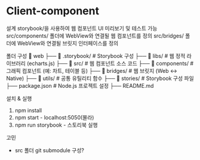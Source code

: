 # Client-component

설계
storybook/을 사용하여 웹 컴포넌트 UI 미리보기 및 테스트 가능
src/components/ 폴더에 WebView와 연결될 웹 컴포넌트를 정의
src/bridges/ 폴더에 WebView와 연결될 브릿지 인터페이스를 정의

폴더 구성
📂 web
├── 📂 .storybook/ # Storybook 구성
├── 📂 libs/ # 웹 정적 라이브러리 (echarts.js)
├── 📂 src/ # 웹 컴포넌트 소스 코드
    ├── 📂 components/ # 그래픽 컴포넌트 (예: 차트, 테이블 등)
    ├── 📂 bridges/ # 웹 브릿지 (Web ↔ Native)
    ├── 📂 utils/ # 공통 유틸리티 함수
├── 📂 stories/ # Storybook 구성 파일
├── package.json # Node.js 프로젝트 설정
├── README.md

설치 & 실행
1. npm install
2. npm start - localhost:5050(몰라)
3. npm run storybook - 스토리북 실행

고민
- src 폴더 git submodule 구성?